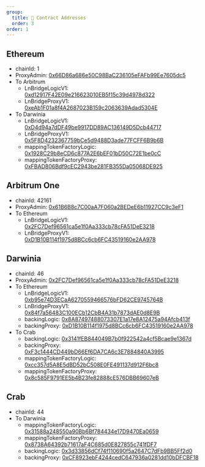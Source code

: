 ```yaml
---
group:
  title: 🔹 Contract Addresses
  order: 3
order: 1
---
```


## Ethereum

- chainId: 1
- ProxyAdmin: [0x66D86a686e50C98BaC236105eFAFb99Ee7605dc5](https://etherscan.io/address/0x66D86a686e50C98BaC236105eFAFb99Ee7605dc5)
- To Arbitrum
  - LnBridgeLogicV1: [0xd12917F42E09e216623010EB5f15c39d4978d322](https://etherscan.io/address/0xd12917F42E09e216623010EB5f15c39d4978d322)
  - LnBridgeProxyV1: [0xeAb1F01a8f4A2687023B159c2063639Adad5304E](https://etherscan.io/address/0xeAb1F01a8f4A2687023B159c2063639Adad5304E)
- To Darwinia
  - LnBridgeLogicV1: [0xD4d94a7dDF49be9917DD89AC136149D5Dcb44717](https://etherscan.io/address/0xD4d94a7dDF49be9917DD89AC136149D5Dcb44717)
  - LnBridgeProxyV1: [0x5F8D4232367759bCe5d9488D3ade77FCFF6B9b6B](https://etherscan.io/address/0x5F8D4232367759bCe5d9488D3ade77FCFF6B9b6B)
  - mappingTokenFactoryLogic: [0x1928C29b8eCD6c877A2E6bEF01bD50C72E1be0cC](https://etherscan.io/address/0x1928C29b8eCD6c877A2E6bEF01bD50C72E1be0cC)
  - mappingTokenFactoryProxy: [0xFBAD806Bdf9cEC2943be281FB355Da05068DE925](https://etherscan.io/address/0xFBAD806Bdf9cEC2943be281FB355Da05068DE925)

## Arbitrum One

- chainId: 42161
- ProxyAdmin: [0x61B6B8c7C00aA7F060a2BEDeE6b11927CC9c3eF1](https://arbiscan.io/address/0x61B6B8c7C00aA7F060a2BEDeE6b11927CC9c3eF1)
- To Ethereum
  - LnBridgeLogicV1: [0x2FC7Def96561ca5e1f0Aa333cb78cFA51DeE3218](https://arbiscan.io/address/0x2FC7Def96561ca5e1f0Aa333cb78cFA51DeE3218)
  - LnBridgeProxyV1: [0xD1B10B114f1975d8BCc6cb6FC43519160e2AA978](https://arbiscan.io/address/0xD1B10B114f1975d8BCc6cb6FC43519160e2AA978)

## Darwinia

- chainId: 46
- ProxyAdmin: [0x2FC7Def96561ca5e1f0Aa333cb78cFA51DeE3218](https://darwinia.subscan.io/address/0x2FC7Def96561ca5e1f0Aa333cb78cFA51DeE3218)
- To Ethereum
  - LnBridgeLogicV1: [0xb95e74D3ECaA6270559466576bFD62CE9745764B](https://darwinia.subscan.io/address/0xb95e74D3ECaA6270559466576bFD62CE9745764B)
  - LnBridgeProxyV1: [0x84f7a56483C100ECb12CbB4A31b7873dAE0d8E9B](https://darwinia.subscan.io/address/0x84f7a56483C100ECb12CbB4A31b7873dAE0d8E9B)
  - backingLogic: [0x8A87497488073307E1a17e8A12475a94Afcb413f](https://darwinia.subscan.io/address/0x8A87497488073307E1a17e8A12475a94Afcb413f)
  - backingProxy: [0xD1B10B114f1975d8BCc6cb6FC43519160e2AA978](https://darwinia.subscan.io/address/0xD1B10B114f1975d8BCc6cb6FC43519160e2AA978)
- To Crab
  - backingLogic: [0x3141fEB844049B7b0f922542a4cf5Bcae9e1367d](https://darwinia.subscan.io/address/0x3141fEB844049B7b0f922542a4cf5Bcae9e1367d)
  - backingProxy: [0xF3c1444CD449bD66Ef6DA7CA6c3E7884840A3995](https://darwinia.subscan.io/address/0xF3c1444CD449bD66Ef6DA7CA6c3E7884840A3995)
  - mappingTokenFactoryLogic: [0xcc357d5A8E5dBD52bC508E0FE491137d912F6bc8](https://darwinia.subscan.io/address/0xcc357d5A8E5dBD52bC508E0FE491137d912F6bc8)
  - mappingTokenFactoryProxy: [0x8c585F9791EE5b4B23fe82888cE576DBB69607eB](https://darwinia.subscan.io/address/0x8c585F9791EE5b4B23fe82888cE576DBB69607eB)

## Crab

- chainId: 44
- To Darwinia
  - mappingTokenFactoryLogic: [0x31588a248550a90Bb6Bf784434e17D9470Ea0659](https://crab.subscan.io/address/0x31588a248550a90Bb6Bf784434e17D9470Ea0659)
  - mappingTokenFactoryProxy: [0x8738A64392b71617aF4C685d0E827855c741fDF7](https://crab.subscan.io/address/0x8738A64392b71617aF4C685d0E827855c741fDF7)
  - backingLogic: [0x3d33856dCf74f110690f5a2647C7dFb9BB5Ff2d0](https://crab.subscan.io/address/0x3d33856dCf74f110690f5a2647C7dFb9BB5Ff2d0)
  - backingProxy: [0xCF8923ebF4244cedC647936a0281dd10bDFCBF18](https://crab.subscan.io/address/0xCF8923ebF4244cedC647936a0281dd10bDFCBF18)
